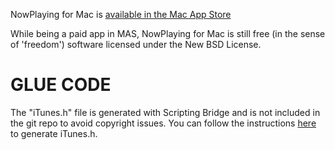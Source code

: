 NowPlaying for Mac is [available in the Mac App Store](http://itunes.apple.com/us/app/nowplaying-for-mac/id413533448?mt=12)

While being a paid app in MAS, NowPlaying for Mac is still free (in the sense of 'freedom') software licensed under the New BSD License.

# GLUE CODE
The "iTunes.h" file is generated with Scripting Bridge and is not included in the git repo to avoid copyright issues. You can follow the instructions [here](http://developer.apple.com/library/mac/#documentation/Cocoa/Conceptual/ScriptingBridgeConcepts/Introduction/Introduction.html) to generate iTunes.h.
